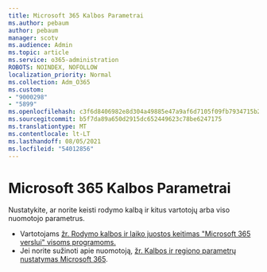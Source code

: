 ```yaml
---
title: Microsoft 365 Kalbos Parametrai
ms.author: pebaum
author: pebaum
manager: scotv
ms.audience: Admin
ms.topic: article
ms.service: o365-administration
ROBOTS: NOINDEX, NOFOLLOW
localization_priority: Normal
ms.collection: Adm_O365
ms.custom:
- "9000298"
- "5899"
ms.openlocfilehash: c3f6d8406982e8d304a49885e47a9af6d7105f09fb7934715b29777069d52726
ms.sourcegitcommit: b5f7da89a650d2915dc652449623c78be6247175
ms.translationtype: MT
ms.contentlocale: lt-LT
ms.lasthandoff: 08/05/2021
ms.locfileid: "54012856"
---
```

# <a name="microsoft-365-language-settings"></a>Microsoft 365 Kalbos Parametrai

Nustatykite, ar norite keisti rodymo kalbą ir kitus vartotojų arba viso nuomotojo parametrus.

- Vartotojams [žr. Rodymo kalbos ir laiko juostos keitimas "Microsoft 365 verslui" visoms programoms.](https://support.microsoft.com/office/6f238bff-5252-441e-b32b-655d5d85d15b)
- Jei norite sužinoti apie nuomotoją, [žr. Kalbos ir regiono parametrų nustatymas Microsoft 365](https://docs.microsoft.com/office365/troubleshoot/access-management/set-language-and-region).
